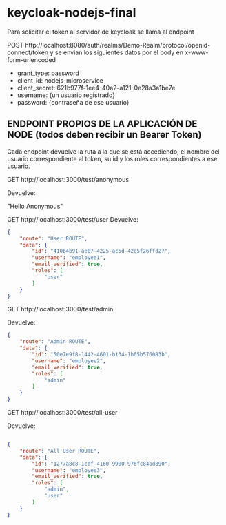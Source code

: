 # keycloak-nodejs-final

Para solicitar el token al servidor de keycloak se llama al endpoint 

POST http://localhost:8080/auth/realms/Demo-Realm/protocol/openid-connect/token
y se envian los siguientes datos por el body en x-www-form-urlencoded

- grant_type: password
- client_id: nodejs-microservice
- client_secret: 621b977f-1ee4-40a2-a121-0e28a3a1be7e
- username: {un usuario registrado}
- password: {contraseña de ese usuario}

## ENDPOINT PROPIOS DE LA APLICACIÓN DE NODE (todos deben recibir un Bearer Token)

Cada endpoint devuelve la ruta a la que se está accediendo, el nombre del usuario correspondiente al token, su id y los roles correspondientes a ese usuario.

GET http://localhost:3000/test/anonymous

Devuelve: 

"Hello Anonymous"

GET http://localhost:3000/test/user 
Devuelve:
```json
{
    "route": "User ROUTE",
    "data": {
        "id": "410b4b91-ae07-4225-ac5d-42e5f26ffd27",
        "username": "employee1",
        "email_verified": true,
        "roles": [
            "user"
        ]
    }
}
```

GET http://localhost:3000/test/admin

Devuelve: 
```json
{ 
    "route": "Admin ROUTE",
    "data": {
        "id": "50e7e9f8-1442-4601-b134-1b65b576083b",
        "username": "employee2",
        "email_verified": true,
        "roles": [
            "admin"
        ]
    }
}

```


GET http://localhost:3000/test/all-user

Devuelve: 
```json

{
    "route": "All User ROUTE",
    "data": {
        "id": "1277a8c8-1cdf-4160-9900-976fc84bd890",
        "username": "employee3",
        "email_verified": true,
        "roles": [
            "admin",
            "user"
        ]
    }
}

```

